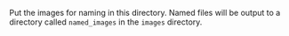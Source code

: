 Put the images for naming in this directory. Named files will be output to a directory called `named_images` in the `images` directory.
